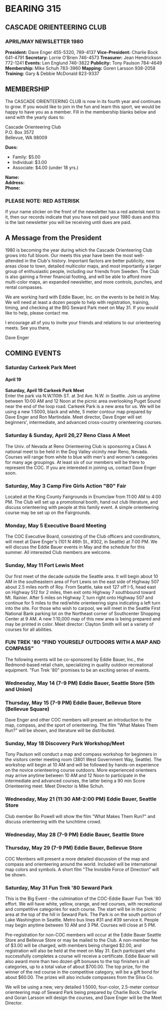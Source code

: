 # BEARING 315
## CASCADE ORIENTEERING CLUB
### APRIL/MAY NEWSLETTER 1980

**President:** Dave Enger 455-5320, 789-4137
**Vice-President:** Charlie Bock 641-4791
**Secretary:** Lorrie O'Brien 746-4573 
**Treasurer:** Jean Hendrickson 772-1241 
**Events:** Len Englund 746-3822
**Publicity:** Tony Paulson 784-4649
**Membership:** Mike Schuh 783-3960
**Mapping:** Goren Larsson 938-2058
**Training:** Gary & Debbie McDonald 823-9337

## MEMBERSHIP

The CASCADE ORIENTEERING CLUB is now in its fourth year and continues to grow. If you would like to join in the fun and learn this sport, we would be happy to have you as a member. Fill in the membership blanks below and send with the yearly dues to:

Cascade Orienteering Club  
P.O. Box 3572  
Bellevue, WA 98009

**Dues:**

- Family: $5.00
- Individual: $3.00
- Associate: $4.00 (under 18 yrs.)

**Name:**  
**Address:**  
**Phone:**

### PLEASE NOTE: RED ASTERISK

If your name sticker on the front of the newsletter has a red asterisk next to it, then our records indicate that you have not paid your 1980 dues and this is the last newsletter you will be receiving until dues are paid.

## A Message from the President

1980 is becoming the year during which the Cascade Orienteering Club grows into full bloom. Our meets this year have been the most well-attended in the Club's history. Important factors are better publicity, new areas close to town, detailed multicolor maps, and most importantly a larger group of enthusiastic people, including our friends from Sweden. The Club is also gaining a firmer financial footing, and will be able to afford more multi-color maps, an expanded newsletter, and more controls, punches, and rental compasses.

We are working hard with Eddie Bauer, Inc. on the events to be held in May. We will need at least a dozen people to help with registration, training, timing, and checking at the BIG Seward Park meet on May 31. If you would like to help, please contact me.

I encourage all of you to invite your friends and relations to our orienteering meets. See you there,

Dave Enger

## COMING EVENTS

### Saturday Carkeek Park Meet
#### April 19

**Saturday, April 19 Carkeek Park Meet**  
Enter the park via N.W.110th ST. at 3rd Ave. N.W. in Seattle. Join us anytime between 10:00 AM and 12 Noon at the picnic area overlooking Puget Sound near the end of the loop road. Carkeek Park is a new area for us. We will be using a new 1:5000, black and white, 5 meter contour map prepared by Dave Enger and Ron Martindale. Meet director, Dave Enger will set beginners', intermediate, and advanced cross-country orienteering courses.

### Saturday & Sunday, April 26,27 Reno Class A Meet

The Univ. of Nevada at Reno Orienteering Club is sponsoring a Class A national meet to be held in the Dog Valley vicinity near Reno, Nevada. Courses will range from white to blue with men's and women's categories for many age groupings. At least six of our members will be there to represent the COC. If you are interested in joining us, contact Dave Enger soon.

### Saturday, May 3 Camp Fire Girls Action "80" Fair

Located at the King County Fairgrounds in Enumclaw from 11:00 AM to 4:00 PM. The Club will set up a promotional booth, hand out club literature, and discuss orienteering with people at this family event. A simple orienteering course may be set up on the Fairgrounds.

### Monday, May 5 Executive Board Meeting

The COC Executive Board, consisting of the Club officers and coordinators, will meet at Dave Enger's (101 N 46th St., #302, in Seattle) at 7:00 PM. We will discuss the Eddie Bauer events in May and the schedule for this summer. All interested Club members are welcome.

### Sunday, May 11 Fort Lewis Meet

Our first meet of the decade outside the Seattle area. It will begin about 10 AM in the southeastern area of Fort Lewis on the east side of Highway 507 about 2.5 miles north of Roy. From Seattle, take exit 127 off I-5, head east on Highway 512 for 2 miles, then exit onto Highway 7 southbound toward Mt. Rainier. After 5 miles on Highway 7, turn right onto Highway 507 and continue for 5 miles to the red/white orienteering signs indicating a left turn into the site. For those who wish to carpool, we will meet in the Seattle First National Bank parking lot on the Northeast corner of Southcenter Shopping Center at 9 AM. A new 1:10,000 map of this new area is being prepared and may be printed in color. Meet director: Clayton Smith will set a variety of courses for all abilities.

### FUN TREK '80 "FIND YOURSELF OUTDOORS WITH A MAP AND COMPASS"

The following events will be co-sponsored by Eddie Bauer, Inc., the Redmond-based retail chain, specializing in quality outdoor recreational equipment. "Fun Trek '80" promises to be an exciting series of events.

### Wednesday, May 14 (7-9 PM) Eddie Bauer, Seattle Store (5th and Union)
### Thursday, May 15 (7-9 PM) Eddie Bauer, Bellevue Store (Bellevue Square)
Dave Enger and other COC members will present an introduction to the map, compass, and the sport of orienteering. The film "What Makes Them Run?" will be shown, and literature will be distributed.

### Sunday, May 18 Discovery Park Workshop/Meet
Tony Paulson will conduct a map and compass workshop for beginners in the visitors center meeting room (3801 West Government Way, Seattle). The workshop will begin at 10 AM and will be followed by hands-on experience on the novice orienteering course outdoors. More experienced orienteers may arrive anytime between 10 AM and 12 Noon to participate in the intermediate and advanced courses, the latter being a 90 min Score Orienteering meet. Meet Director is Mike Schuh.

### Wednesday, May 21 (11:30 AM-2:00 PM) Eddie Bauer, Seattle Store
Club member Bo Powell will show the film "What Makes Them Run?" and discuss orienteering with the lunchtime crowd.

### Wednesday, May 28 (7-9 PM) Eddie Bauer, Seattle Store
### Thursday, May 29 (7-9 PM) Eddie Bauer, Bellevue Store
COC Members will present a more detailed discussion of the map and compass and orienteering around the world. Included will be international map colors and symbols. A short film "The Invisible Force of Direction" will be shown.

### Saturday, May 31 Fun Trek '80 Seward Park
This is the Big Event - the culmination of the COC-Eddie Bauer Fun Trek '80 effort. We will have white, yellow, orange, and red courses, with recreational and competitive categories for each course. The start will be in the picnic area at the top of the hill in Seward Park. The Park is on the south portion of Lake Washington in Seattle. Metro bus lines #31 and #39 service it. People may begin anytime between 10 AM and 3 PM. Courses will close at 5 PM.

Pre-registration for non-COC members will occur at the Eddie Bauer Seattle Store and Bellevue Store or may be mailed to the Club. A non-member fee of $3.00 will be charged, with members being charged $2.00, and registration will also be held at the meet on May 31. Each participant who successfully completes a course will receive a certificate. Eddie Bauer will also award more than two dozen gift bonuses to the top finishers in all categories, up to a total value of about $700.00. The top prize, for the winner of the red course in the competitive category, will be a gift bond for about $60.00. The prizes will also include compasses from the Silva Co.

We will be using a new, very detailed 1:5000, four-color, 2.5-meter contour orienteering map of Seward Park being prepared by Charlie Bock. Charlie and Goran Larsson will design the courses, and Dave Enger will be the Meet Director.
